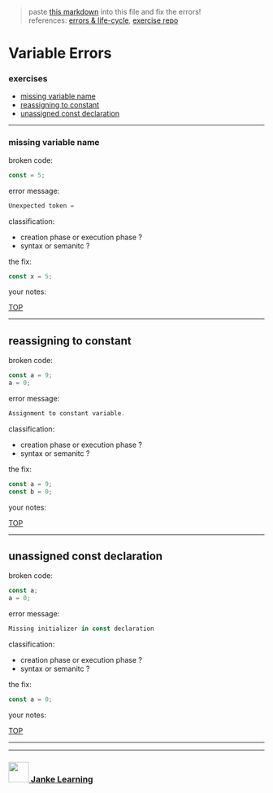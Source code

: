 > paste [this markdown](https://raw.githubusercontent.com/janke-learning/error-exercises/master/const.md) into this file and fix the errors!      
> references: [errors & life-cycle](https://github.com/janke-learning/errors-and-life-cycle), [exercise repo](https://github.com/janke-learning/errors)
# Variable Errors


### exercises
* [missing variable name](#missing-variable-name)
* [reassigning to constant](#reassigning-to-constant)
* [unassigned const declaration](#unassigned-const-declaration)

---

### missing variable name

broken code:
```js
const = 5;
```
error message:
```js
Unexpected token =
```
classification:
* creation phase or execution phase ?
* syntax or semanitc ?

the fix:
```js
const x = 5;
```
your notes:

[TOP](#variable-errors)

---


## reassigning to constant

broken code:
```js
const a = 9;
a = 0;
```
error message:
```js
Assignment to constant variable.
```
classification:
* creation phase or execution phase ?
* syntax or semanitc ?

the fix:
```js
const a = 9;
const b = 0;
```
your notes:

[TOP](#variable-errors)

---


## unassigned const declaration

broken code:
```js
const a;
a = 0;
```
error message:
```js
Missing initializer in const declaration
```
classification:
* creation phase or execution phase ?
* syntax or semanitc ?

the fix:
```js
const a = 0;
```
your notes:

[TOP](#variable-errors)

___
___
### <a href="http://janke-learning.org" target="_blank"><img src="https://user-images.githubusercontent.com/18554853/50098409-22575780-021c-11e9-99e1-962787adaded.png" width="40" height="40"></img> Janke Learning</a>

